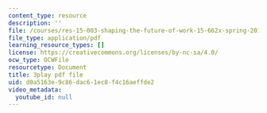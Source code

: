 ```yaml
---
content_type: resource
description: ''
file: /courses/res-15-003-shaping-the-future-of-work-15-662x-spring-2016/d0a5163e9c86dac61ec8f4c16aeffde2_CUXbDB0bUU.pdf
file_type: application/pdf
learning_resource_types: []
license: https://creativecommons.org/licenses/by-nc-sa/4.0/
ocw_type: OCWFile
resourcetype: Document
title: 3play pdf file
uid: d0a5163e-9c86-dac6-1ec8-f4c16aeffde2
video_metadata:
  youtube_id: null
---
```


